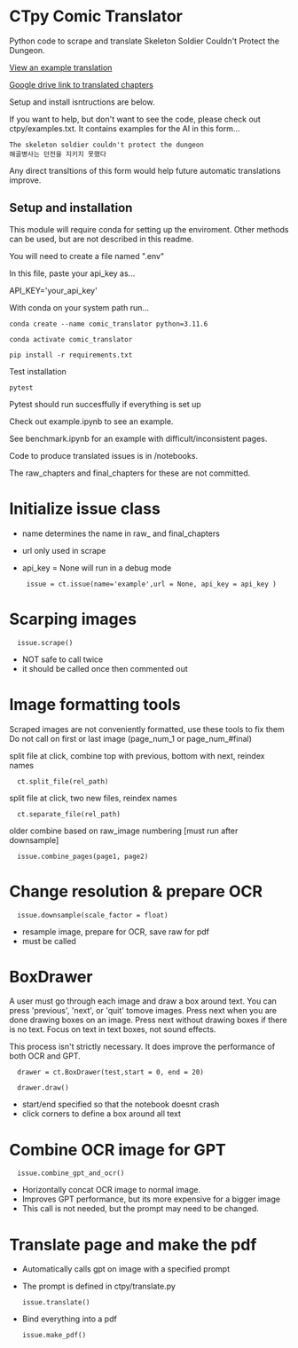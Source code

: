 # CTpy Comic Translator

Python code to scrape and translate Skeleton Soldier Couldn't Protect the Dungeon.

[View an example translation](/final_chapters/example.pdf)

[Google drive link to translated chapters](https://drive.google.com/drive/folders/1svq-2SuqnTngff66doalNcpf7AWxJE8g?usp=drive_link)

Setup and install isntructions are below.

If you want to help, but don't want to see the code, please check out ctpy/examples.txt.
It contains examples for the AI in this form...

    The skeleton soldier couldn't protect the dungeon
    해골병사는 던전을 지키지 못했다

Any direct transltions of this form would help future automatic translations improve.


## Setup and installation

This module will require conda for setting up the enviroment. 
Other methods can be used, but are not described in this readme.

You will need to create a file named ".env"

In this file, paste your api_key as...

   API_KEY='your_api_key'

With conda on your system path run...

    conda create --name comic_translator python=3.11.6

    conda activate comic_translator

    pip install -r requirements.txt

Test installation

    pytest

Pytest should run succesffully if everything is set up

Check out example.ipynb to see an example.

See benchmark.ipynb for an example with difficult/inconsistent pages.

Code to produce translated issues is in /notebooks. 

The raw_chapters and final_chapters for these are not committed.

# Initialize issue class

 - name determines the name in raw_ and final_chapters
 - url only used in scrape
 - api_key = None will run in a debug mode

        issue = ct.issue(name='example',url = None, api_key = api_key )

# Scarping images

      issue.scrape() 

 - NOT safe to call twice
 - it should be called once then commented out
  
# Image formatting tools

 Scraped images are not conveniently formatted, use these tools to fix them
 Do not call on first or last image (page_num_1 or page_num_#final)

 split file at click, combine top with previous, bottom with next, reindex names

      ct.split_file(rel_path)

 split file at click, two new files, reindex names

      ct.separate_file(rel_path) 

 older combine based on raw_image numbering [must run after downsample]

      issue.combine_pages(page1, page2)


# Change resolution & prepare OCR

      issue.downsample(scale_factor = float)

   - resample image, prepare for OCR, save raw for pdf
   - must be called

# BoxDrawer

A user must go through each image and draw a box around text.
You can press 'previous', 'next', or 'quit' tomove images.
Press next when you are done drawing boxes on an image.
Press next without drawing boxes if there is no text.
Focus on text in text boxes, not sound effects.

This process isn't strictly necessary. It does improve the performance of both OCR and GPT. 

      drawer = ct.BoxDrawer(test,start = 0, end = 20)

      drawer.draw()

 - start/end specified so that the notebook doesnt crash
 - click corners to define a box around all text

# Combine OCR image for GPT

      issue.combine_gpt_and_ocr()

   - Horizontally concat OCR image to normal image.
   - Improves GPT performance, but its more expensive for a bigger image
   - This call is not needed, but the prompt may need to be changed.

# Translate page and make the pdf

   - Automatically calls gpt on image with a specified prompt
   - The prompt is defined in ctpy/translate.py 

         issue.translate()
   - Bind everything into a pdf

         issue.make_pdf()

